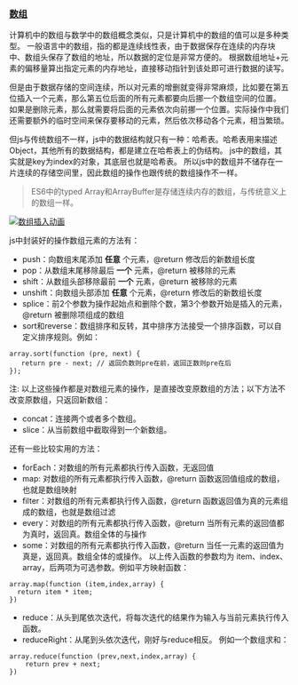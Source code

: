 ### [数组](https://github.com/qieguo2016/algorithm/blob/master/%E6%95%B0%E7%BB%84%E4%B8%8E%E9%93%BE%E8%A1%A8%EF%BC%8C%E5%A0%86%E6%A0%88%E4%B8%8E%E9%98%9F%E5%88%97.md#array)

计算机中的数组与数学中的数组概念类似，只是计算机中的数组的值可以是多种类型。 一般语言中的数组，指的都是连续线性表，由于数据保存在连续的内存块中、数组头保存了数组的地址，所以数据的定位是非常方便的。 根据数组地址+元素的偏移量算出指定元素的内存地址，直接移动指针到该处即可进行数据的读写。

但是由于数据存储的空间连续，所以对元素的增删就变得非常麻烦，比如要在第五位插入一个元素，那么第五位后面的所有元素都要向后挪一个数组空间的位置。 如果是删除元素，那么就需要将后面的元素依次向前挪一个位置。实际操作中我们还需要额外的临时空间来保存要移动的元素，然后依次移动各个元素，相当繁琐。

但js与传统数组不一样，js中的数据结构就只有一种：哈希表。哈希表用来描述Object，其他所有的数据结构，都是建立在哈希表上的伪结构。 js中的数组，其实就是key为index的对象，其底层也就是哈希表。 所以js中的数组并不储存在一片连续的存储空间里，因此数组的操作也跟传统的数组操作不一样。

> ES6中的typed Array和ArrayBuffer是存储连续内存的数组，与传统意义上的数组一样。

[![](https://github.com/qieguo2016/algorithm/raw/master/resource/Array001.png "数组插入动画")](https://github.com/qieguo2016/algorithm/blob/master/resource/Array001.png)

js中封装好的操作数组元素的方法有：

* push：向数组末尾添加
  **任意**
  个元素，@return 修改后的新数组长度
* pop：从数组末尾移除最后
  **一个**
  元素，@return 被移除的元素
* shift：从数组头部移除最前
  **一个**
  元素，@return 被移除的元素
* unshift：向数组头部添加
  **任意**
  个元素，@return 修改后的新数组长度
* splice：前2个参数为操作起始点和删除个数，第3个参数开始是插入的元素，@return 被删除项组成的数组
* sort和reverse：数组排序和反转，其中排序方法接受一个排序函数，可以自定义排序规则。例如：

```
array.sort(function (pre, next) {
   return pre - next; // 返回负数则pre在前，返回正数则pre在后 
});
```

注: 以上这些操作都是对数组元素的操作，是直接改变原数组的方法；以下方法不改变原数组，只返回新数组：

* concat：连接两个或者多个数组。
* slice：从当前数组中截取得到一个新数组。

还有一些比较实用的方法：

* forEach：对数组的所有元素都执行传入函数，无返回值
* map: 对数组的所有元素都执行传入函数，@return 函数返回值组成的数组，也就是数组映射
* filter：对数组的所有元素都执行传入函数，@return 函数返回值为真的元素组成的数组，也就是数组过滤
* every：对数组的所有元素都执行传入函数，@return 当所有元素的返回值都为真时，返回真。数组全体的与操作
* some：对数组的所有元素都执行传入函数，@return 当任一元素的返回值为真是，返回真。数组全体的或操作。 以上传入函数的参数均为 item、index、array，后两项为可选参数。例如平方映射函数：

```
array.map(function (item,index,array) {
  return item * item;
})
```

* reduce：从头到尾依次迭代，将每次迭代的结果作为输入与当前元素执行传入函数。
* reduceRight：从尾到头依次迭代，刚好与reduce相反。 例如一个数组求和：

```
array.reduce(function (prev,next,index,array) {
    return prev + next;
})
```



